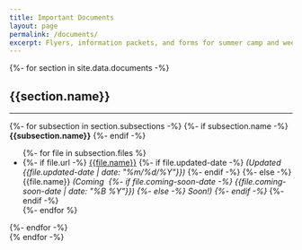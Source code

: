 ```yaml
---
title: Important Documents
layout: page
permalink: /documents/
excerpt: Flyers, information packets, and forms for summer camp and weekend excursions.
---
```


<div class="row">
  {%- for section in site.data.documents -%}
  <div class="col-md-6">
    <h2>{{section.name}}</h2>
    <hr>
    {%- for subsection in section.subsections -%}
      {%- if subsection.name -%}
        <strong>{{subsection.name}}</strong>
      {%- endif -%}
      <ul>
        {%- for file in subsection.files %}
          <li>
          {%- if file.url -%}
            <a href="{{file.url}}" target="_blank">{{file.name}}</a>
            {%- if file.updated-date -%}
              <em> (Updated {{file.updated-date | date: "%m/%d/%Y"}})</em>
            {%- endif -%}
          {%- else -%}
            {{file.name}} <em>(Coming&nbsp;
              {%- if file.coming-soon-date -%}
                {{file.coming-soon-date | date: "%B %Y"}})
              {%- else -%}
                Soon!)
              {%- endif -%}
            </em>
          {%- endif -%}
          </li>
        {%- endfor %}
      </ul>
      {%- endfor -%}
  </div>
  {% endfor -%}
</div>

